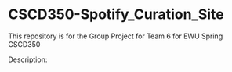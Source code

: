 # CSCD350-Spotify_Curation_Site
This repository is for the Group Project for Team 6 for EWU Spring CSCD350

Description:
